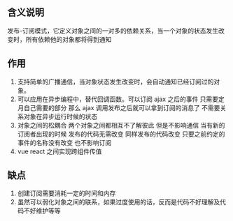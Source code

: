 ## 含义说明

发布-订阅模式，它定义对象之间的一对多的依赖关系，当一个对象的状态发生改变时，所有依赖他的对象都将得到通知

## 作用

1. 支持简单的广播通信，当对象状态发生改变时，会自动通知已经订阅过的对象。
2. 可以应用在异步编程中，替代回调函数。可以订阅 ajax 之后的事件 只需要定月自己需要的部分 那么 ajax 调用发布之后就可以拿到订阅的消息了 不需要关系对象在异步运行时候的状态
3. 对象之间的松耦合 两个对象之间都相互不了解彼此 但是不影响通信 当有新的订阅者出现的时候 发布的代码无需改变 同样发布的代码改变 只要之前约定的事件的名称没有改变 也不影响订阅
4. vue react 之间实现跨组件传值

## 缺点

1. 创建订阅需要消耗一定的时间和内存
2. 虽然可以弱化对象之间的联系，如果过度使用的话，反而是代码不好理解及代码不好维护等等
